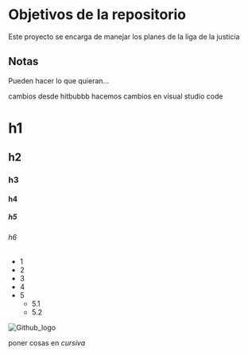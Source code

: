 # Objetivos de la repositorio

Este proyecto se encarga de manejar los planes de la liga de la justicia


## Notas
Pueden hacer lo que quieran...

cambios desde hitbubbb
hacemos cambios en visual studio code

# h1
## h2
### h3
#### h4
##### h5
###### h6

* 1
* 2
* 3
* 4
* 5
  * 5.1
  * 5.2

![Github_logo](https://github.com/sheilami/liga-justicia/assets/165901323/e208e472-522f-4b3f-8cd0-fa7a60ebf10e)

poner cosas en *cursiva*
